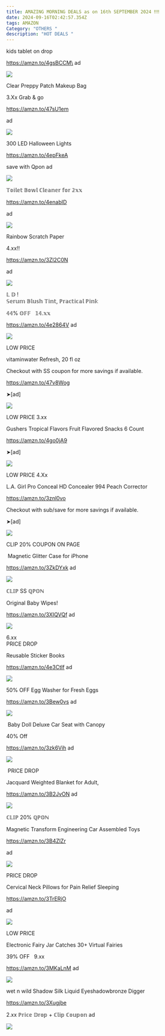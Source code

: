 ```yaml
---
title: AMAZING MORNING DEALS as on 16th SEPTEMBER 2024 ‼‼
date: 2024-09-16T02:42:57.354Z
tags: AMAZON
Category: "OTHERS "
description: "HOT DEALS "
---
```

<!--StartFragment-->

kids tablet on drop

https://amzn.to/4gsBCCM\
ad

<!--StartFragment-->

![](https://m.media-amazon.com/images/I/71sGiyfIuiL._AC_SL1500_.jpg)

<!--StartFragment-->

Clear Preppy Patch Makeup Bag 

3.Xx Grab & go 

https://amzn.to/47sU1em 

ad

<!--StartFragment-->

![](https://m.media-amazon.com/images/I/71Py1Lghb6L._AC_SL1500_.jpg)

<!--StartFragment-->

300 LED Halloween Lights 

https://amzn.to/4epFkeA 

save with Qpon ad

<!--StartFragment-->

![](https://m.media-amazon.com/images/I/91Up1jg83FL._AC_SL1500_.jpg)

<!--StartFragment-->

𝕋𝕠𝕚𝕝𝕖𝕥 𝔹𝕠𝕨𝕝 ℂ𝕝𝕖𝕒𝕟𝕖𝕣 𝕗𝕠𝕣 𝟚𝕩𝕩

https://amzn.to/4enabID 

ad

<!--StartFragment-->

![](https://m.media-amazon.com/images/I/71k0ux8iS3L._AC_SL1500_.jpg)

<!--EndFragment-->

Rainbow Scratch Paper 

4.xx!!   

https://amzn.to/3Zl2C0N

a﻿d <!--StartFragment-->

![](https://m.media-amazon.com/images/I/81d2o47Ty2L._AC_SL1280_.jpg)

<!--StartFragment-->

𝕃 𝔻 !\
𝕊𝕖𝕣𝕦𝕞 𝔹𝕝𝕦𝕤𝕙 𝕋𝕚𝕟𝕥, ℙ𝕣𝕒𝕔𝕥𝕚𝕔𝕒𝕝  ℙ𝕚𝕟𝕜

𝟜𝟜% 𝕆𝔽𝔽   𝟙𝟜.𝕩𝕩 

https://amzn.to/4e2864V ad

<!--StartFragment-->

![](https://m.media-amazon.com/images/I/81iO+ganauL._SL1500_.jpg)

<!--StartFragment-->

LOW PRICE

vitaminwater Refresh, 20 fl oz 

Checkout with SS coupon for more savings if available. 

https://amzn.to/47v8Wog

➤\[ad]

<!--StartFragment-->

![](https://m.media-amazon.com/images/I/71A0J8apM2L._SL1500_.jpg)

<!--StartFragment-->

LOW PRICE 3.xx

Gushers Tropical Flavors Fruit Flavored Snacks 6 Count 

https://amzn.to/4go0jA9

➤\[ad]

<!--StartFragment-->

![](https://m.media-amazon.com/images/I/81B96bChGgL._SL1500_.jpg)

<!--StartFragment-->

LOW PRICE 4.Xx

L.A. Girl Pro Conceal HD Concealer 994 Peach Corrector

https://amzn.to/3znl0vo

Checkout with sub/save for more savings if available.

➤\[ad]

<!--StartFragment-->

![](https://m.media-amazon.com/images/I/41zalKhg66L._SY879_.jpg)

<!--StartFragment-->

CLIP 20% COUPON ON PAGE 

 Magnetic Glitter Case for iPhone

https://amzn.to/3ZkDYxk ad

<!--StartFragment-->

![](https://m.media-amazon.com/images/I/81v3S-FZNWL._AC_SL1500_.jpg)

<!--StartFragment-->

ℂ𝕃𝕀ℙ SS ℚℙ𝕆ℕ

Original Baby Wipes!   

https://amzn.to/3XIQVQf ad

<!--StartFragment-->

![](https://m.media-amazon.com/images/I/71Xqn1+INeL._AC_SL1500_.jpg)

<!--StartFragment-->

6.xx\
PRICE DROP

Reusable Sticker Books

 https://amzn.to/4e3CtIf ad

<!--StartFragment-->

![](https://m.media-amazon.com/images/I/81-h6Y1faEL._AC_SL1500_.jpg)

<!--StartFragment-->

50% OFF Egg Washer for Fresh Eggs 

https://amzn.to/3Bew0vs ad

<!--StartFragment-->

![](https://m.media-amazon.com/images/I/61XhVCDEtlL._AC_SL1500_.jpg)

<!--StartFragment-->

 Baby Doll Deluxe Car Seat with Canopy 

4﻿0% Off 

https://amzn.to/3zk6Vih ad

<!--StartFragment-->

![](https://m.media-amazon.com/images/I/91wEv5ThUCL._AC_SL1500_.jpg)

<!--StartFragment-->

 PRICE DROP

Jacquard Weighted Blanket for Adult, 

https://amzn.to/3B2JvON ad

<!--StartFragment-->

![](https://m.media-amazon.com/images/I/81axTp-gHqL._AC_SL1500_.jpg)

<!--StartFragment-->

ℂ𝕃𝕀ℙ 20% ℚℙ𝕆ℕ

Magnetic Transform Engineering Car Assembled Toys 

https://amzn.to/3B4ZlZr 

ad

<!--StartFragment-->

![](https://m.media-amazon.com/images/I/71lsDtSHpgL._AC_SL1500_.jpg)

<!--StartFragment-->

PRICE DROP

Cervical Neck Pillows for Pain Relief Sleeping 

https://amzn.to/3TrERjO

ad

<!--StartFragment-->

![](https://m.media-amazon.com/images/I/814gk2jsURL._AC_SL1500_.jpg)

<!--StartFragment-->

LOW PRICE 

Electronic Fairy Jar Catches 30+ Virtual Fairies

39% OFF   9.xx 

https://amzn.to/3MKaLnM ad

<!--StartFragment-->

![](https://m.media-amazon.com/images/I/71xdFx5OW5S._AC_SL1500_.jpg)

<!--StartFragment-->

wet n wild Shadow Silk Liquid Eyeshadowbronze Digger 

https://amzn.to/3Xugjbe

2.xx ℙ𝕣𝕚𝕔𝕖 𝔻𝕣𝕠𝕡 + ℂ𝕝𝕚𝕡 ℂ𝕠𝕦𝕡𝕠𝕟 ad  

<!--StartFragment-->

![](https://m.media-amazon.com/images/I/61wAgNeSJnL._SL1500_.jpg)

<!--EndFragment-->